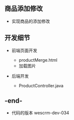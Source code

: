 
## 商品添加修改
- 实现商品的添加修改

## 开发细节
- 前端页面开发
    - productMerge.html
    - 加载图片
    
- 后端开发
    - ProductController.java
    
## -end-
- 代码的版本 wescrm-dev-034

